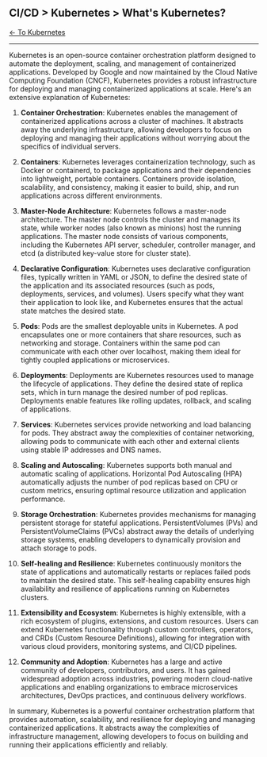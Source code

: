 ## CI/CD > Kubernetes > What's Kubernetes?

[<- To Kubernetes](./index.md)

---

Kubernetes is an open-source container orchestration platform designed to automate the deployment, scaling, and management of containerized applications. Developed by Google and now maintained by the Cloud Native Computing Foundation (CNCF), Kubernetes provides a robust infrastructure for deploying and managing containerized applications at scale. Here's an extensive explanation of Kubernetes:

1. **Container Orchestration**: Kubernetes enables the management of containerized applications across a cluster of machines. It abstracts away the underlying infrastructure, allowing developers to focus on deploying and managing their applications without worrying about the specifics of individual servers.

2. **Containers**: Kubernetes leverages containerization technology, such as Docker or containerd, to package applications and their dependencies into lightweight, portable containers. Containers provide isolation, scalability, and consistency, making it easier to build, ship, and run applications across different environments.

3. **Master-Node Architecture**: Kubernetes follows a master-node architecture. The master node controls the cluster and manages its state, while worker nodes (also known as minions) host the running applications. The master node consists of various components, including the Kubernetes API server, scheduler, controller manager, and etcd (a distributed key-value store for cluster state).

4. **Declarative Configuration**: Kubernetes uses declarative configuration files, typically written in YAML or JSON, to define the desired state of the application and its associated resources (such as pods, deployments, services, and volumes). Users specify what they want their application to look like, and Kubernetes ensures that the actual state matches the desired state.

5. **Pods**: Pods are the smallest deployable units in Kubernetes. A pod encapsulates one or more containers that share resources, such as networking and storage. Containers within the same pod can communicate with each other over localhost, making them ideal for tightly coupled applications or microservices.

6. **Deployments**: Deployments are Kubernetes resources used to manage the lifecycle of applications. They define the desired state of replica sets, which in turn manage the desired number of pod replicas. Deployments enable features like rolling updates, rollback, and scaling of applications.

7. **Services**: Kubernetes services provide networking and load balancing for pods. They abstract away the complexities of container networking, allowing pods to communicate with each other and external clients using stable IP addresses and DNS names.

8. **Scaling and Autoscaling**: Kubernetes supports both manual and automatic scaling of applications. Horizontal Pod Autoscaling (HPA) automatically adjusts the number of pod replicas based on CPU or custom metrics, ensuring optimal resource utilization and application performance.

9. **Storage Orchestration**: Kubernetes provides mechanisms for managing persistent storage for stateful applications. PersistentVolumes (PVs) and PersistentVolumeClaims (PVCs) abstract away the details of underlying storage systems, enabling developers to dynamically provision and attach storage to pods.

10. **Self-healing and Resilience**: Kubernetes continuously monitors the state of applications and automatically restarts or replaces failed pods to maintain the desired state. This self-healing capability ensures high availability and resilience of applications running on Kubernetes clusters.

11. **Extensibility and Ecosystem**: Kubernetes is highly extensible, with a rich ecosystem of plugins, extensions, and custom resources. Users can extend Kubernetes functionality through custom controllers, operators, and CRDs (Custom Resource Definitions), allowing for integration with various cloud providers, monitoring systems, and CI/CD pipelines.

12. **Community and Adoption**: Kubernetes has a large and active community of developers, contributors, and users. It has gained widespread adoption across industries, powering modern cloud-native applications and enabling organizations to embrace microservices architectures, DevOps practices, and continuous delivery workflows.

In summary, Kubernetes is a powerful container orchestration platform that provides automation, scalability, and resilience for deploying and managing containerized applications. It abstracts away the complexities of infrastructure management, allowing developers to focus on building and running their applications efficiently and reliably.
